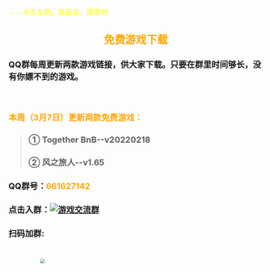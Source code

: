<font face="黑体"><font color=yellow>←←点击左侧，查目录，搜游戏<br></font></font>

## <b><font face="黑体"><font color=orange><center>免费游戏下载<center></font></font></b>

### QQ群每周更新两款游戏链接，供大家下载。只要在群里时间够长，没有你嫖不到的游戏。

<br>

### <font color=orange>本周（3月7日）更新两款免费游戏：</font>

>### ① Together BnB--v20220218
>### ② 风之旅人--v1.65
### QQ群号：<font color=orange>661627142</font>

### 点击入群：<a target="_blank" href="https://qm.qq.com/cgi-bin/qm/qr?k=wWnrIe5zq6iAwbjaMd6NDE8Meb8yrC-Z&jump_from=webapi"><img border="0" src="//pub.idqqimg.com/wpa/images/group.png" alt="游戏交流群" title="游戏交流群"></a>

### 扫码加群:
<br>
      &nbsp;&nbsp;&nbsp;&nbsp;&nbsp;&nbsp;&nbsp;&nbsp;&nbsp;&nbsp;&nbsp;&nbsp;&nbsp;&nbsp;&nbsp;&nbsp;<img src="/img/qqun.jpg" style="zoom:55%">